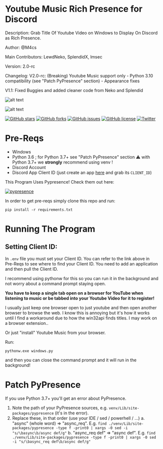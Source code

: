 # Youtube Music Rich Presence for Discord
Description: Grab Title Of Youtube Video on Windows to Display On Discord as Rich Presence.

Author: @M4cs

Main Contributors: LewdNeko, SplendidX, lmsec

Version: 2.0-rc

Changelog:
V2.0-rc: (Breaking) Youtube Music support only - Python 3.10 compatibility (see "Patch PyPresence" section) - Appearance fixes

V1.1: Fixed Buggies and added cleaner code from Neko and Splendid

![alt text](https://image.prntscr.com/image/pG214_S_R_iYfSjunn5YTg.png)

![alt text](https://image.prntscr.com/image/kkmfZPEASiSJXA-ypF7EyQ.png)

[![GitHub stars](https://img.shields.io/github/stars/M4cs/Youtube-Rich-Presence-Discord.svg?longCache=true&style=for-the-badge)](https://github.com/M4cs/Youtube-Rich-Presence-Discord/stargazers)
[![GitHub forks](https://img.shields.io/github/forks/M4cs/Youtube-Rich-Presence-Discord.svg?longCache=true&style=for-the-badge)](https://github.com/M4cs/Youtube-Rich-Presence-Discord/network)
[![GitHub issues](https://img.shields.io/github/issues/M4cs/Youtube-Rich-Presence-Discord.svg?longCache=true&style=for-the-badge)](https://github.com/M4cs/Youtube-Rich-Presence-Discord/issues)
[![GitHub license](https://img.shields.io/github/license/M4cs/Youtube-Rich-Presence-Discord.svg?longCache=true&style=for-the-badge)](https://github.com/M4cs/Youtube-Rich-Presence-Discord)
[![Twitter](https://img.shields.io/twitter/url/https/github.com/M4cs/Youtube-Rich-Presence-Discord.svg?longCache=true&style=for-the-badge)](https://twitter.com/intent/tweet?text=Wow:&url=https%3A%2F%2Fgithub.com%2FM4cs%2FYoutube-Rich-Presence-Discord)

# Pre-Reqs

- Windows
- Python 3.6 ; for Python 3.7+ see "Patch PyPresence" section :warning: with Python 3.7+ we **strongly** recommend using venv !
- Discord Account
- Discord App Client ID (just create an app [here](https://discordapp.com/developers/applications/me) and grab its `CLIENT_ID`)

This Program Uses Pypresence! Check them out here:

[![pypresence](https://img.shields.io/badge/using-pypresence-00bb88.svg?style=for-the-badge&logo=discord&logoWidth=20)](https://github.com/qwertyquerty/pypresence)

In order to get pre-reqs simply clone this repo and run:
```
pip install -r requirements.txt
```

# Running The Program

## Setting Client ID:

In `.env` file you must set your Client ID. You can refer to the link above in Pre-Reqs to see where to find your Client ID. You need to add an application and then pull the Client ID.

I recommend using pythonw for this so you can run it in the background and not worry about a command prompt staying open.

**You have to keep a single tab open on a browser for YouTube when listening to music or be tabbed into your Youtube Video for it to register!**

I usually just keep one browser open to just youtube and then open another browser to browse the web. I know this is annoying but it's how it works until I find a workaround due to how the win32api finds titles. I may work on a browser extension..

Or just "install" Youtube Music from your browser.

Run:
```
pythonw.exe windows.py
```
and then you can close the command prompt and it will run in the background!


# Patch PyPresence

If you use Python 3.7+ you'll get an error about PyPresence.
1. Note the path of your PyPresence sources, e.g. `venv/Lib/site-packages/pypresence` (it's in the error).
2. Replace these, in that order (use your IDE / sed / powerhell / ...)
   a. "async" (whole word) => "async_req". E.g. `find ./venv/Lib/site-packages/pypresence -type f -print0 | xargs -0 sed -i "s/\basync\b/async def/g"`
   b. "async_req def" => "async def". E.g. `find ./venv/Lib/site-packages/pypresence -type f -print0 | xargs -0 sed -i "s/\basync_req def\b/async def/g"`
    
